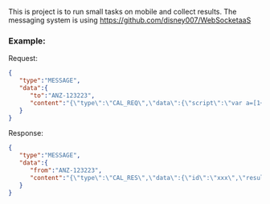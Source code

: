 This is project is to run small tasks on mobile and collect results. The messaging system is using https://github.com/disney007/WebSocketaaS

### Example:
Request:
```json
{
   "type":"MESSAGE",
   "data":{
      "to":"ANZ-123223",
      "content":"{\"type\":\"CAL_REQ\",\"data\":{\"script\":\"var a=[1+1];a;\",\"id\": \"xxx\"}}"
   }
}
```
Response:
```json
{
   "type":"MESSAGE",
   "data":{
      "from":"ANZ-123223",
      "content":"{\"type\":\"CAL_RES\",\"data\":{\"id\":\"xxx\",\"result\":[2],\"state\":\"OK\"}}"
   }
}
```
